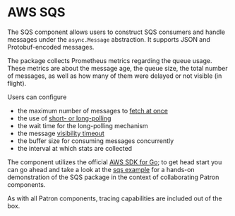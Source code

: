 # AWS SQS

The SQS component allows users to construct SQS consumers and handle messages under the `async.Message` abstraction. It supports JSON and Protobuf-encoded messages.

The package collects Prometheus metrics regarding the queue usage. These metrics are about the message age, the queue size, the total number of messages, as well as how many of them were delayed or not visible (in flight).

Users can configure
- the maximum number of messages to [fetch at once](https://docs.aws.amazon.com/AWSSimpleQueueService/latest/APIReference/API_ReceiveMessage.html)
- the use of [short- or long-polling](https://docs.aws.amazon.com/AWSSimpleQueueService/latest/SQSDeveloperGuide/sqs-short-and-long-polling.html)
- the wait time for the long-polling mechanism
- the message [visibility timeout](https://docs.aws.amazon.com/AWSSimpleQueueService/latest/SQSDeveloperGuide/sqs-visibility-timeout.html)
- the buffer size for consuming messages concurrently
- the interval at which stats are collected

The component utilizes the official [AWS SDK for Go](http://github.com/aws/aws-sdk-go/); to get head start you can go ahead and take a look at the [sqs example](/examples/sqs/main.go) for a hands-on demonstration of the SQS package in the context of collaborating Patron components.

As with all Patron components, tracing capabilities are included out of the box.


